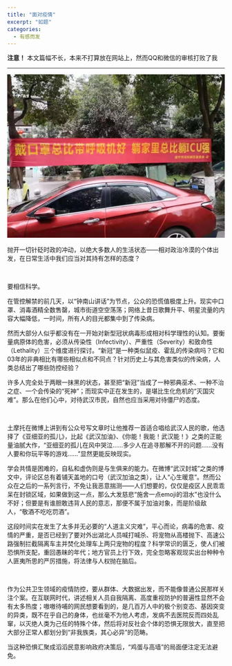 ```yaml
---
title: "面对疫情"
excerpt: "如题"
categories:
  - 有感而发
---
```


**注意！** 本文篇幅不长，本来不打算放在网站上，然而QQ和微信的审核打败了我

---

 ![](/assets/images/xg.jpg)
 
 
 抛开一切针砭时政的冲动，以绝大多数人的生活状态——相对政治冷漠的个体出发，在日常生活中我们应当对其持有怎样的态度？

 &nbsp;
 
要相信科学。

在管控解禁的前几天，以“钟南山讲话”为节点，公众的恐慌值极度上升。现实中口罩、消毒酒精全数售罄，城市街道空空荡荡；网络上昔日歌舞升平、明星流量的内容大幅降低，一时间，所有人的目光都集中到了传染病。

然而大部分人似乎都没有在一开始对新型冠状病毒形成相对科学理性的认知。要衡量病原体的危害，必须从传染性（Infectivity）、严重性（Severity）和致命性（Lethality）三个维度进行探讨。“新冠”是一种类似鼠疫、霍乱的传染病吗？它和03年的非典相比有哪些相似点和不同点？针对历史上与其危害类似的传染病，人类总结出了哪些防控经验？

许多人完全处于两眼一抹黑的状态，甚至把“新冠”当成了一种邪典巫术、一种不治之症、一个会传染的“死神”；而现实中正在发生的，是堪比生化危机的“灭国灾难”。那么在他们心中，对待武汉市民，自然也应当采用对待僵尸的态度。

 &nbsp;
 
土摩托在微博上讲到有公众号写文章时让他推荐一首适合唱给武汉人民的歌，他选择了《亚细亚的孤儿》，比起《武汉加油》、《你能！我能！武汉能！》之类的正能量油腻大作，“亚细亚的孤儿在风中哭泣……多少人在追寻那解不开的问题……没有人要和你玩平等的游戏……”显然更能反映现实。

学会共情是困难的，自私和虚伪则是与生俱来的能力。在微博“武汉封城”之类的博文中，评论区总有着铺天盖地的口号（武汉加油之类），让人“心生暖意”。然而公众在之后的一系列言行，不免让我恶意揣测——人们想要的，仅仅是疫区人民乖乖呆在封锁区域，如果做到这一点，那么大发慈悲“施舍一点emoji的泪水”也没什么不好；但要是有谁胆敢违背人民的意志，那便不属于加油对象，而是阶级敌人，“敬酒不吃吃罚酒”。

这段时间实在发生了太多并无必要的“人道主义灾难”，平心而论，病毒的危害、疫情的严重，是否已经到了要对外出湖北人员喊打喊杀、将宠物从高楼抛下、高速公路强制拦截隔离车主并焚化处理车上两只宠物的程度？科学常识的匮乏，使人们被恐惧所支配，重回愚昧的年代；地方官员上行下效，完全忽略客观现实出台种种令人匪夷所思的严厉措施，将法律与人权抛在脑后。

 &nbsp;
 
作为公共卫生领域的疫情防控，要从群体、大数据出发，而不能像普通公民那样关注个案。在互联网时代，讲述相关人员自我隔离、高度重视防护的普遍性显然不会有太多热度；嗷嗷待哺的网民想要看到的，是几百万人中的极个别变态、基因突变的异类，既不在乎自己的身体，也丝毫不为他人考虑，发病不去医院反而四处乱窜，以灭绝人类为己任的特殊个体，然后将对反社会个体的恐惧无限放大，直至把大部分正常人都划分到“非我族类，其心必异”的范畴。

当这种恐惧汇聚成滔滔民意影响政府决策后，“鸡蛋与高墙”的局面便注定无法避免。 



